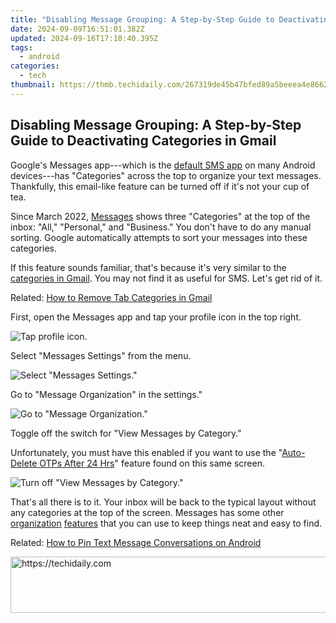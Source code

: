 ```yaml
---
title: "Disabling Message Grouping: A Step-by-Step Guide to Deactivating Categories in Gmail"
date: 2024-09-09T16:51:01.382Z
updated: 2024-09-16T17:10:40.395Z
tags:
  - android
categories:
  - tech
thumbnail: https://thmb.techidaily.com/267319de45b47bfed89a5beeea4e8662c6ef68d4fb035ab41968a0873cebbd66.jpg
---
```


## Disabling Message Grouping: A Step-by-Step Guide to Deactivating Categories in Gmail

Google's Messages app---which is the [default SMS app](https://techtrends.techidaily.com/guide-to-activate-or-deactivate-network-discovery-feature-in-windows-11/) on many Android devices---has "Categories" across the top to organize your text messages. Thankfully, this email-like feature can be turned off if it's not your cup of tea.

 Since March 2022, [Messages](https://www.anrdoezrs.net/links/3607085/type/dlg/sid/UUhtgUeUpU206268/https://play.google.com/store/apps/details?id=com.google.android.apps.messaging) shows three "Categories" at the top of the inbox: "All," "Personal," and "Business." You don't have to do any manual sorting. Google automatically attempts to sort your messages into these categories.

 If this feature sounds familiar, that's because it's very similar to the [categories in Gmail](https://extra-resources.techidaily.com/the-art-of-crafting-gopro-time-lapses/). You may not find it as useful for SMS. Let's get rid of it.

Related: [How to Remove Tab Categories in Gmail](https://extra-resources.techidaily.com/the-art-of-crafting-gopro-time-lapses/) 

 First, open the Messages app and tap your profile icon in the top right.

![Tap profile icon.](https://static1.howtogeekimages.com/wordpress/wp-content/uploads/2022/04/2022-04-13_11-27-25.jpg) 

 Select "Messages Settings" from the menu.

![Select "Messages Settings."](https://static1.howtogeekimages.com/wordpress/wp-content/uploads/2022/04/2022-04-13_11-27-52.jpg) 

 Go to "Message Organization" in the settings."

![Go to "Message Organization."](https://static1.howtogeekimages.com/wordpress/wp-content/uploads/2022/04/2022-04-13_11-29-08.jpg) 

 Toggle off the switch for "View Messages by Category."

 Unfortunately, you must have this enabled if you want to use the "[Auto-Delete OTPs After 24 Hrs](https://facebook-video-content.techidaily.com/new-in-2024-the-art-of-digital-retrieval-saving-and-storing-chats-on-fb/)" feature found on this same screen.

![Turn off "View Messages by Category."](https://static1.howtogeekimages.com/wordpress/wp-content/uploads/2022/04/2022-04-13_11-56-05.jpg) 

 That's all there is to it. Your inbox will be back to the typical layout without any categories at the top of the screen. Messages has some other [organization](https://fix-guide.techidaily.com/how-to-use-special-features-virtual-location-on-motorola-moto-g73-5g-drfone-by-drfone-virtual-android/) [features](https://smart-video-editing.techidaily.com/updated-movie-mastery-unlocked-easy-tips-and-tricks-for-filmmakers-for-2024/) that you can use to keep things neat and easy to find.

Related: [How to Pin Text Message Conversations on Android](https://smart-video-editing.techidaily.com/updated-movie-mastery-unlocked-easy-tips-and-tricks-for-filmmakers-for-2024/)

<ins class="adsbygoogle"
     style="display:block"
     data-ad-format="autorelaxed"
     data-ad-client="ca-pub-7571918770474297"
     data-ad-slot="1223367746"></ins>

<ins class="adsbygoogle"
     style="display:block"
     data-ad-client="ca-pub-7571918770474297"
     data-ad-slot="8358498916"
     data-ad-format="auto"
     data-full-width-responsive="true"></ins>



<!-- affiliate ads begin -->
<a href="https://bluettiit.sjv.io/c/5597632/2114265/17093" target="_top" id="2114265">
  <img src="//a.impactradius-go.com/display-ad/17093-2114265" border="0" alt="https://techidaily.com" width="728" height="90"/>
</a>
<img height="0" width="0" src="https://bluettiit.sjv.io/i/5597632/2114265/17093" style="position:absolute;visibility:hidden;" border="0" />
<!-- affiliate ads end -->

